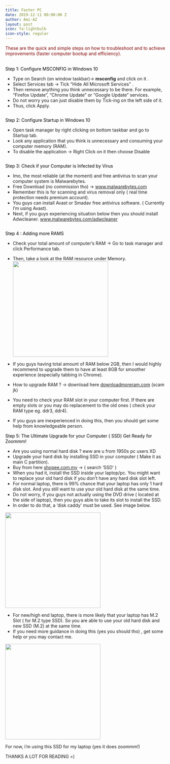 ```yaml
---
title: Faster PC
date: 2019-12-11 00:00:00 Z
author: Ami-AZ
layout: post
icon: fa-lightbulb
icon-style: regular
---
```


<font color="maroon">These are the quick and simple steps on how to troubleshoot and to achieve improvements (faster computer bootup and efficiency).</font>

<br><font color="black">Step 1: Configure MSCONFIG in Windows 10</font>
- Type on Search (on window taskbar)-> <strong>msconfig</strong> and click on it .
- Select Services tab -> Tick “Hide All Microsoft Services” .
- Then remove anything you think unnecessary to be there. For example, “Firefox Update”, “Chrome Update” or “Google Update” services.
- Do not worry you can just disable them by Tick-ing on the left side of it.
- Thus, click Apply.

<span class="image center"><img src="{{ 'assets/images/msconfig.png' | relative_url }}" alt="" /></span>

<font color="black">Step 2: Configure Startup in Windows 10</font>

- Open task manager by right clicking on bottom taskbar and go to Startup tab.
- Look any application that you think is unnecessary and consuming your computer memory (RAM).
- To disable the application -> Right Click on it then choose Disable

<span class="image center"><img src="{{ 'assets/images/taskmanager.png' | relative_url }}" alt="" /></span>

<font color="black">Step 3: Check if your Computer is Infected by Virus</font>

- Imo, the most reliable (at the moment) and free antivirus to scan your computer system is Malwarebytes.
- Free Download (no commission tho) -> <font color="blue"><a href="http://www.malwarebytes.com">www.malwarebytes.com</a></font>
- Remember this is for scanning and virus removal only ( real time protection needs premium account).
- You guys can install Avast or Smadav free antivirus software. ( Currently I’m using Avast).
- Next, if you guys experiencing situation below then you should install Adwcleaner. <font color="blue"><a href="(http://www.malwarebytes.com/adwcleaner)">www.malwarebytes.com/adwcleaner</a></font>

<span class="image center"><img src="{{ 'assets/images/adwcleaner.png' | relative_url }}" alt="" /></span>

<font color="black">Step 4 : Adding more RAMS</font>
- Check your total amount of computer’s RAM -> Go to task manager and click Performance tab.
- Then, take a look at the RAM resource under Memory.
<span class="image center"><img src="{{ 'assets/images/ram.png' | relative_url }}" alt="" alt="" width="300" height="300" /></span>

- If you guys having total amount of RAM below 2GB, then I would highly recommend to upgrade them to have at least 8GB for smoother experience (especially tabbing in Chrome).
- How to upgrade RAM ? -> download here <font color="blue"><a href="downloadmoreram.com">downloadmoreram.com</a></font> (scam jk)
- You need to check your RAM slot in your computer first. If there are empty slots or you may do replacement to the old ones ( check your RAM type eg. ddr3, ddr4).
- If you guys are inexperienced in doing this, then you should get some help from knowledgeable person.

<font color="black">Step 5: The Ultimate Upgrade for your Computer ( SSD) Get Ready for Zoommm!</font>

- Are you using normal hard disk ? eww are u from 1950s pc users XD
- Upgrade your hard disk by installing SSD in your computer ( Make it as main C partition).
- Buy from here <font color="blue"><a href="https://shopee.com.my">shopee.com.my</a></font> -> ( search ‘SSD’ )
- When you had it, install the SSD inside your laptop/pc. You might want to replace your old hard disk if you don’t have any hard disk slot left.
- For normal laptop, there is 99% chance that your laptop has only 1 hard disk slot. And you still want to use your old hard disk at the same time.
- Do not worry, if you guys not actually using the DVD drive ( located at the side of laptop), then you guys able to take its slot to install the SSD.
- In order to do that, a ‘disk caddy’ must be used. See image below.

<span class="image center"><img src="{{ 'assets/images/caddy.png' | relative_url }}" alt="" alt="" width="300" height="300"  /></span>

- For new/high end laptop, there is more likely that your laptop has M.2 Slot ( for M.2 type SSD). So you are able to use your old hard disk and new SSD (M.2) at the same time.
- If you need more guidance in doing this (yes you should tho) , get some help or you may contact me.

<span class="image center"><img src="{{ 'assets/images/ssd.png' | relative_url }}" alt="" width="300" height="300" /></span>

For now, i’m using this SSD for my laptop (yes it does zoommm!)
 
 THANKS A LOT FOR READING =)
